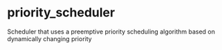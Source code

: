 # priority_scheduler
Scheduler that uses a preemptive priority scheduling algorithm based on dynamically changing priority
